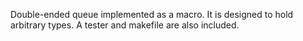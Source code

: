 Double-ended queue implemented as a macro. It is designed to hold arbitrary types. A tester and makefile are
also included.
